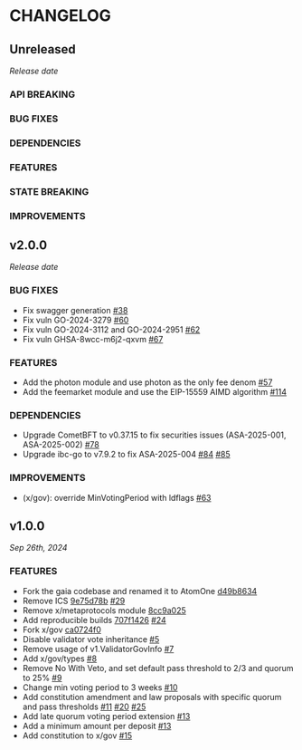 # CHANGELOG

## Unreleased

*Release date*

### API BREAKING

### BUG FIXES

### DEPENDENCIES

### FEATURES

### STATE BREAKING

### IMPROVEMENTS

## v2.0.0

*Release date*

### BUG FIXES

- Fix swagger generation [#38](https://github.com/atomone-hub/atomone/pull/38)
- Fix vuln GO-2024-3279 [#60](https://github.com/atomone-hub/atomone/pull/60)
- Fix vuln GO-2024-3112 and GO-2024-2951 [#62](https://github.com/atomone-hub/atomone/pull/62)
- Fix vuln GHSA-8wcc-m6j2-qxvm [#67](https://github.com/atomone-hub/atomone/pull/67)

### FEATURES

- Add the photon module and use photon as the only fee denom [#57](https://github.com/atomone-hub/atomone/pull/57)
- Add the feemarket module and use the EIP-15559 AIMD algorithm [#114](https://github.com/atomone-hub/atomone/pull/114)

### DEPENDENCIES

- Upgrade CometBFT to v0.37.15 to fix securities issues (ASA-2025-001, ASA-2025-002) [#78](https://github.com/atomone-hub/atomone/pull/78)
- Upgrade ibc-go to v7.9.2 to fix ASA-2025-004 [#84](https://github.com/atomone-hub/atomone/pull/84) [#85](https://github.com/atomone-hub/atomone/pull/85)

### IMPROVEMENTS

- (x/gov): override MinVotingPeriod with ldflags [#63](https://github.com/atomone-hub/atomone/pull/63)

## v1.0.0

*Sep 26th, 2024*

### FEATURES

- Fork the gaia codebase and renamed it to AtomOne [d49b8634](https://github.com/atomone-hub/atomone/commit/d49b86344c3ee42f5182278601c6ce2bd1eff48e)
- Remove ICS [9e75d78b](https://github.com/atomone-hub/atomone/commit/9e75d78bd6adc490acee869ac98217a1623a9c6d) [#29](https://github.com/atomone-hub/atomone/pull/29)
- Remove x/metaprotocols module [8cc9a025](https://github.com/atomone-hub/atomone/commit/8cc9a02587c96f819d346673e40b4b683f3c0f5b)
- Add reproducible builds [707f1426](https://github.com/atomone-hub/atomone/commit/707f142613794e1fc8dc6371390d003f9245a457) [#24](https://github.com/atomone-hub/atomone/pull/24)
- Fork x/gov [ca0724f0](https://github.com/atomone-hub/atomone/commit/ca0724f036f077ffd3b2efc2a43db2ed98ad885e)
- Disable validator vote inheritance [#5](https://github.com/atomone-hub/atomone/pull/5)
- Remove usage of v1.ValidatorGovInfo [#7](https://github.com/atomone-hub/atomone/pull/7)
- Add x/gov/types [#8](https://github.com/atomone-hub/atomone/pull/8)
- Remove No With Veto, and set default pass threshold to 2/3 and quorum to 25% [#9](https://github.com/atomone-hub/atomone/pull/9)
- Change min voting period to 3 weeks [#10](https://github.com/atomone-hub/atomone/pull/10)
- Add constitution amendment and law proposals with specific quorum and pass thresholds [#11](https://github.com/atomone-hub/atomone/pull/11) [#20](https://github.com/atomone-hub/atomone/pull/20) [#25](https://github.com/atomone-hub/atomone/pull/25)
- Add late quorum voting period extension [#13](https://github.com/atomone-hub/atomone/pull/12)
- Add a minimum amount per deposit [#13](https://github.com/atomone-hub/atomone/pull/13)
- Add constitution to x/gov [#15](https://github.com/atomone-hub/atomone/pull/15)
